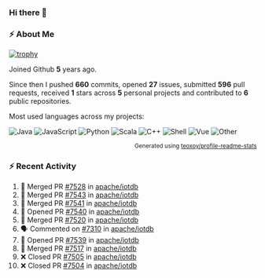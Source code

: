 ### Hi there 👋

### :zap: About Me

[![trophy](https://github-profile-trophy.vercel.app/?username=HTHou&theme=onedark)](https://github.com/ryo-ma/github-profile-trophy)
   
Joined Github **5** years ago.

Since then I pushed **660** commits, opened **27** issues, submitted **596** pull requests, received **1** stars across **5** personal projects and contributed to **6** public repositories.

Most used languages across my projects:

![Java](https://img.shields.io/static/v1?style=flat-square&label=%E2%A0%80&color=555&labelColor=%23b07219&message=Java%EF%B8%B194.4%25)
![JavaScript](https://img.shields.io/static/v1?style=flat-square&label=%E2%A0%80&color=555&labelColor=%23f1e05a&message=JavaScript%EF%B8%B11.4%25)
![Python](https://img.shields.io/static/v1?style=flat-square&label=%E2%A0%80&color=555&labelColor=%233572A5&message=Python%EF%B8%B10.7%25)
![Scala](https://img.shields.io/static/v1?style=flat-square&label=%E2%A0%80&color=555&labelColor=%23c22d40&message=Scala%EF%B8%B10.6%25)
![C++](https://img.shields.io/static/v1?style=flat-square&label=%E2%A0%80&color=555&labelColor=%23f34b7d&message=C%2B%2B%EF%B8%B10.6%25)
![Shell](https://img.shields.io/static/v1?style=flat-square&label=%E2%A0%80&color=555&labelColor=%2389e051&message=Shell%EF%B8%B10.4%25)
![Vue](https://img.shields.io/static/v1?style=flat-square&label=%E2%A0%80&color=555&labelColor=%2341b883&message=Vue%EF%B8%B10.3%25)
![Other](https://img.shields.io/static/v1?style=flat-square&label=%E2%A0%80&color=555&labelColor=%23ededed&message=Other%EF%B8%B11.2%25)

<p align="right"><sub>Generated using <a href="https://github.com/marketplace/actions/profile-readme-stats">teoxoy/profile-readme-stats</a></sub></p>


<!--![](https://github.com/HTHou/HTHou/blob/output/github-contribution-grid-snake.svg)-->

<!--![Haonan Hou's github stats](https://github-readme-stats.vercel.app/api?username=HTHou&count_private=true&show_icons=true&theme=onedark)-->

<!--![Haonan Hou's wakatime stats](https://github-readme-stats.vercel.app/api/wakatime?username=HTHou&layout=compact&theme=onedark)-->

<!--![Top Langs](https://github-readme-stats.vercel.app/api/top-langs/?username=HTHou&theme=onedark&layout=compact)-->

### :zap: Recent Activity
<!--START_SECTION:activity-->
1. 🎉 Merged PR [#7528](https://github.com/apache/iotdb/pull/7528) in [apache/iotdb](https://github.com/apache/iotdb)
2. 🎉 Merged PR [#7543](https://github.com/apache/iotdb/pull/7543) in [apache/iotdb](https://github.com/apache/iotdb)
3. 🎉 Merged PR [#7541](https://github.com/apache/iotdb/pull/7541) in [apache/iotdb](https://github.com/apache/iotdb)
4. 💪 Opened PR [#7540](https://github.com/apache/iotdb/pull/7540) in [apache/iotdb](https://github.com/apache/iotdb)
5. 🎉 Merged PR [#7520](https://github.com/apache/iotdb/pull/7520) in [apache/iotdb](https://github.com/apache/iotdb)
6. 🗣 Commented on [#7310](https://github.com/apache/iotdb/issues/7310) in [apache/iotdb](https://github.com/apache/iotdb)
7. 💪 Opened PR [#7539](https://github.com/apache/iotdb/pull/7539) in [apache/iotdb](https://github.com/apache/iotdb)
8. 🎉 Merged PR [#7517](https://github.com/apache/iotdb/pull/7517) in [apache/iotdb](https://github.com/apache/iotdb)
9. ❌ Closed PR [#7505](https://github.com/apache/iotdb/pull/7505) in [apache/iotdb](https://github.com/apache/iotdb)
10. ❌ Closed PR [#7504](https://github.com/apache/iotdb/pull/7504) in [apache/iotdb](https://github.com/apache/iotdb)
<!--END_SECTION:activity-->

<!--
**HTHou/HTHou** is a ✨ _special_ ✨ repository because its `README.md` (this file) appears on your GitHub profile.

Here are some ideas to get you started:

- 🔭 I’m currently working on ...
- 🌱 I’m currently learning ...
- 👯 I’m looking to collaborate on ...
- 🤔 I’m looking for help with ...
- 💬 Ask me about ...
- 📫 How to reach me: ...
- 😄 Pronouns: ...
- ⚡ Fun fact: ...
-->
